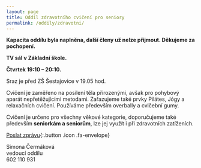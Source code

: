 ```yaml
---
layout: page
title: Oddíl zdravotního cvičení pro seniory
permalink: /oddily/zdravotni/
---
```


**Kapacita oddílu byla naplněna, další členy už nelze přijmout. Děkujeme za pochopení.**

<!-- [Chci se přidat]({{ site.baseurl }}/clenstvi/){:.button .special} -->

**TV sál v Základní škole.**

**Čtvrtek 19:10 – 20:10.**

Sraz je před ZŠ Šestajovice v 19.05 hod.

Cvičení je zaměřeno na posílení těla přirozenými, avšak pro pohybový aparát nepřetěžujícími metodami. Zařazujeme také prvky Pilátes, Jógy a relaxačních cvičení. Používáme především overbally a cvičební gumy.

Cvičení je určeno pro všechny věkové kategorie, doporučujeme také především **seniorkám a seniorům**, lze jej využít i při zdravotních zatíženích.

[Poslat zprávu](#f){:.button .icon .fa-envelope}

Simona Čermáková  
vedoucí oddílu  
602 110 931  
